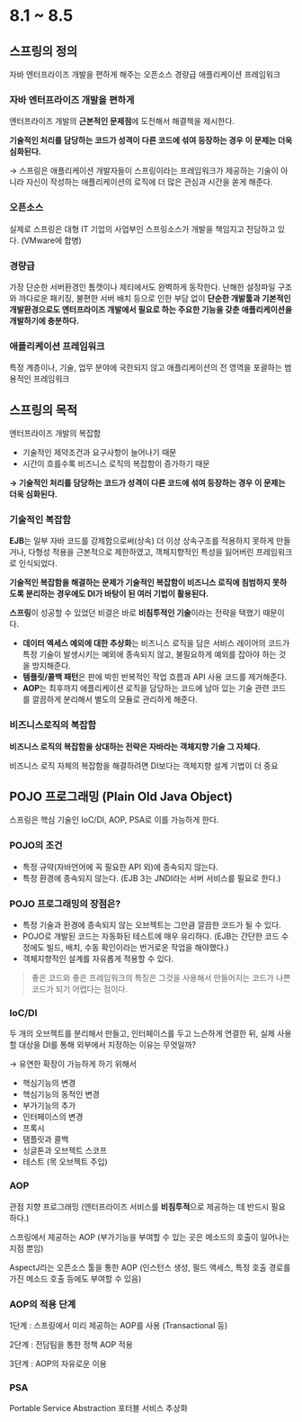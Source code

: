 # 8.1 ~ 8.5

## 스프링의 정의

자바 엔터프라이즈 개발을 편하게 해주는 오픈소스 경량급 애플리케이션 프레임워크

### 자바 엔터프라이즈 개발을 편하게

엔터프라이즈 개발의 **근본적인 문제점**에 도전해서 해결책을 제시한다.

**기술적인 처리를 담당하는 코드가 성격이 다른 코드에 섞여 등장하는 경우 이 문제는 더욱 심화된다.**

→ 스프링은 애플리케이션 개발자들이 스프링이라는 프레임워크가 제공하는 기술이 아니라 자신이 작성하는 애플리케이션의 로직에 더 많은 관심과 시간을 쏟게 해준다.

### 오픈소스

실제로 스프링은 대형 IT 기업의 사업부인 스프링소스가 개발을 책임지고 전담하고 있다. (VMware에 합병)

### 경량급

가장 단순한 서버환경인 톰캣이나 제티에서도 완벽하게 동작한다. 난해한 설정파일 구조와 까다로운 패키징, 불편한 서버 배치 등으로 인한 부담 없이 **단순한 개발툴과 기본적인 개발환경으로도 엔터프라이즈 개발에서 필요로 하는 주요한 기능을 갖춘 애플리케이션을 개발하기에 충분하다.**

### 애플리케이션 프레임워크

특정 계층이나, 기술, 업무 분야에 국한되지 않고 애플리케이션의 전 영역을 포괄하는 범용적인 프레임워크

## 스프링의 목적

엔터프라이즈 개발의 복잡함

- 기술적인 제약조건과 요구사항이 늘어나기 때문
- 시간이 흐를수록 비즈니스 로직의 복잡함이 증가하기 때문

**→ 기술적인 처리를 담당하는 코드가 성격이 다른 코드에 섞여 등장하는 경우 이 문제는 더욱 심화된다.**

### 기술적인 복잡함

**EJB**는 일부 자바 코드를 강제함으로써(상속) 더 이상 상속구조를 적용하지 못하게 만들거나, 다형성 적용을 근본적으로 제한하였고, 객체지향적인 특성을 잃어버린 프레임워크로 인식되었다.

**기술적인 복잡함을 해결하는 문제가 기술적인 복잡함이 비즈니스 로직에 침범하지 못하도록 분리하는 경우에도 DI가 바탕이 된 여러 기법이 활용된다.**

**스프링**이 성공할 수 있었던 비결은 바로 **비침투적인 기술**이라는 전략을 택했기 때문이다.

- **데이터 엑세스 예외에 대한 추상화**는 비즈니스 로직을 담은 서비스 레이어의 코드가 특정 기술이 발생시키는 예외에 종속되지 않고, 불필요하게 예외를 잡아야 하는 것을 방지해준다.
- **템플릿/콜백 패턴**은 판에 박힌 반복적인 작업 흐름과 API 사용 코드를 제거해준다.
- **AOP**는 최후까지 애플리케이션 로직을 담당하는 코드에 남아 있는 기술 관련 코드를 깔끔하게 분리해서 별도의 모듈로 관리하게 해준다.

### 비즈니스로직의 복잡함

**비즈니스 로직의 복잡함을 상대하는 전략은 자바라는 객체지향 기술 그 자체다.**

비즈니스 로직 자체의 복잡함을 해결하려면 DI보다는 객체지향 설계 기법이 더 중요

## POJO 프로그래밍 (Plain Old Java Object)

스프링은 핵심 기술인 IoC/DI, AOP, PSA로 이를 가능하게 한다.

### POJO의 조건

- 특정 규약(자바언어에 꼭 필요한 API 외)에 종속되지 않는다.
- 특정 환경에 종속되지 않는다. (EJB 3는 JNDI라는 서버 서비스를 필요로 한다.)

### POJO 프로그래밍의 장점은?

- 특정 기술과 환경에 종속되지 않는 오브젝트는 그만큼 깔끔한 코드가 될 수 있다.
- POJO로 개발된 코드는 자동화된 테스트에 매우 유리하다. (EJB는 간단한 코드 수정에도 빌드, 배치, 수동 확인이라는 번거로운 작업을 해야했다.)
- 객체지향적인 설계를 자유롭게 적용할 수 있다.

> 좋은 코드와 좋은 프레임워크의 특징은 그것을 사용해서 만들어지는 코드가 나쁜 코드가 되기 어렵다는 점이다.
> 

### IoC/DI

두 개의 오브젝트를 분리해서 만들고, 인터페이스를 두고 느슨하게 연결한 뒤, 실제 사용할 대상을 DI를 통해 외부에서 지정하는 이유는 무엇일까?

→ 유연한 확장이 가능하게 하기 위해서

- 핵심기능의 변경
- 핵심기능의 동적인 변경
- 부가기능의 추가
- 인터페이스의 변경
- 프록시
- 탬플릿과 콜백
- 싱글톤과 오브젝트 스코프
- 테스트 (목 오브젝트 주입)

### AOP

관점 지향 프로그래밍 (엔터프라이즈 서비스를 **비침투적**으로 제공하는 데 반드시 필요하다.)

스프링에서 제공하는 AOP (부가기능을 부여할 수 있는 곳은 메소드의 호출이 일어나는 지점 뿐임)

AspectJ라는 오픈소스 툴을 통한 AOP (인스턴스 생성, 필드 액세스, 특정 호출 경로를 가진 메소드 호출 등에도 부여할 수 있음)

### AOP의 적용 단계

1단계 : 스프링에서 미리 제공하는 AOP를 사용 (Transactional 등)

2단계 : 전담팀을 통한 정책 AOP 적용

3단계 : AOP의 자유로운 이용

### PSA

Portable Service Abstraction 포터블 서비스 추상화